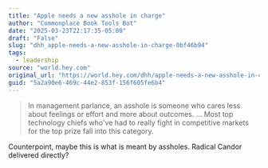 ```yaml
---
title: "Apple needs a new asshole in charge"
author: "Commonplace Book Tools Bot"
date: "2025-03-23T22:17:35-05:00"
draft: "False"
slug: "dhh_apple-needs-a-new-asshole-in-charge-0bf46b94"
tags:
  - leadership
source: "world.hey.com"
original_url: "https://world.hey.com/dhh/apple-needs-a-new-asshole-in-charge-0bf46b94"
guid: "5a2a90e6-469c-44e2-853f-156f605fe6b4"
---
```


> In management parlance, an asshole is someone who cares less about feelings or effort and more about outcomes. ...  Most top technology chiefs who've had to really fight in competitive markets for the top prize fall into this category.

Counterpoint, maybe this is what is meant by assholes. Radical Candor delivered directly?